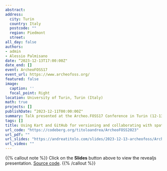 ```yaml
---
abstract: 
address:
  city: Turin
  country: Italy
  postcode: ""
  region: Piedmont
  street: 
all_day: false
authors:
- admin
- Alessio Palmisano
date: “2023-12-13T17:00:00Z"
date_end: []
event: ArcheoFOSS17
event_url: https://www.archeofoss.org/
featured: false
image:
  caption: ''
  focal_point: Right
location: University of Turin, Turin (Italy)
math: true
projects: []
publishDate: “2023-12-11T00:00:00Z"
summary: Talk presented at the Archeo.FOSS17 Conference in Turin (12-13 December)). Slides made with Quarto and Revealjs.
tags: []
title: Using Kart and GitHub for versioning and collaborating with spatial data in archaeological research
url_code: "https://codeberg.org/titoloandrea/ArcheoFOSS2023"
url_pdf: ""
url_slides: "https://andreatitolo.com/slides/2023-12-13-archeofoss/ArcheoFOSS2023.html"
url_video: ""
---
```


{{% callout note %}}
Click on the **Slides** button above to view the revealjs presentation. [Source code](https://codeberg.org/titoloandrea/ArcheoFOSS2023).
{{% /callout %}}
